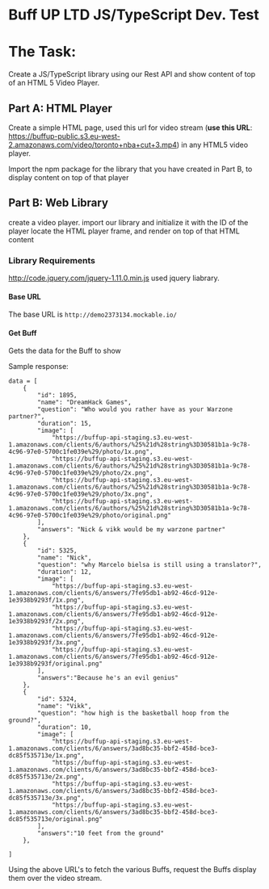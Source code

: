 # Buff UP LTD JS/TypeScript Dev. Test

# The Task:

Create a JS/TypeScript library using our Rest API and show content of top of an HTML 5 Video Player.

## Part A: HTML Player

Create a simple HTML page,
used this url for video stream (**use this URL**: https://buffup-public.s3.eu-west-2.amazonaws.com/video/toronto+nba+cut+3.mp4) in any HTML5 video player.

Import the npm package for the library that you have created in Part B, to display content on top of that player

## Part B: Web Library

create a video player.
import our library and initialize it with the ID of the player
locate the HTML player frame, and render on top of that HTML content

### Library Requirements
http://code.jquery.com/jquery-1.11.0.min.js used jquery liabrary.

#### Base URL

The base URL is `http://demo2373134.mockable.io/`

#### Get  Buff

Gets the data for the Buff to show

Sample response:

```
data = [
    {
        "id": 1895,
        "name": "DreamHack Games",
        "question": "Who would you rather have as your Warzone partner?",
        "duration": 15,
        "image": [
            "https://buffup-api-staging.s3.eu-west-1.amazonaws.com/clients/6/authors/%25%21d%28string%3D30581b1a-9c78-4c96-97e0-5700c1fe039e%29/photo/1x.png",
            "https://buffup-api-staging.s3.eu-west-1.amazonaws.com/clients/6/authors/%25%21d%28string%3D30581b1a-9c78-4c96-97e0-5700c1fe039e%29/photo/2x.png",
            "https://buffup-api-staging.s3.eu-west-1.amazonaws.com/clients/6/authors/%25%21d%28string%3D30581b1a-9c78-4c96-97e0-5700c1fe039e%29/photo/3x.png",
            "https://buffup-api-staging.s3.eu-west-1.amazonaws.com/clients/6/authors/%25%21d%28string%3D30581b1a-9c78-4c96-97e0-5700c1fe039e%29/photo/original.png"
        ],
        "answers": "Nick & vikk would be my warzone partner"  
    },
    {
        "id": 5325,
        "name": "Nick",
        "question": "why Marcelo bielsa is still using a translator?",
        "duration": 12,
        "image": [
            "https://buffup-api-staging.s3.eu-west-1.amazonaws.com/clients/6/answers/7fe95db1-ab92-46cd-912e-1e3938b9293f/1x.png",
            "https://buffup-api-staging.s3.eu-west-1.amazonaws.com/clients/6/answers/7fe95db1-ab92-46cd-912e-1e3938b9293f/2x.png",
            "https://buffup-api-staging.s3.eu-west-1.amazonaws.com/clients/6/answers/7fe95db1-ab92-46cd-912e-1e3938b9293f/3x.png",
            "https://buffup-api-staging.s3.eu-west-1.amazonaws.com/clients/6/answers/7fe95db1-ab92-46cd-912e-1e3938b9293f/original.png"
        ],
        "answers":"Because he's an evil genius"
    },
    {
        "id": 5324,
        "name": "Vikk",
        "question": "how high is the basketball hoop from the ground?",
        "duration": 10,
        "image": [
            "https://buffup-api-staging.s3.eu-west-1.amazonaws.com/clients/6/answers/3ad8bc35-bbf2-458d-bce3-dc85f535713e/1x.png",
            "https://buffup-api-staging.s3.eu-west-1.amazonaws.com/clients/6/answers/3ad8bc35-bbf2-458d-bce3-dc85f535713e/2x.png",
            "https://buffup-api-staging.s3.eu-west-1.amazonaws.com/clients/6/answers/3ad8bc35-bbf2-458d-bce3-dc85f535713e/3x.png",
            "https://buffup-api-staging.s3.eu-west-1.amazonaws.com/clients/6/answers/3ad8bc35-bbf2-458d-bce3-dc85f535713e/original.png"
        ],
        "answers":"10 feet from the ground"
    },
    
]
```

Using the above URL's to fetch the various Buffs, request the Buffs display them over the video stream.
